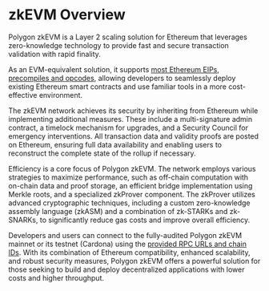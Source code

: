 # zkEVM Overview

Polygon zkEVM is a Layer 2 scaling solution for Ethereum that leverages
zero-knowledge technology to provide fast and secure transaction validation with
rapid finality.

As an EVM-equivalent solution, it supports
[most Ethereum EIPs](https://docs-dev.polygon.technology/zkEVM/architecture/protocol/etrog-upgrade/#eips-support),
[precompiles and opcodes](https://docs-dev.polygon.technology/zkEVM/architecture/protocol/etrog-upgrade/#zkevm-is-almost-type-2),
allowing developers to seamlessly deploy existing Ethereum smart contracts and
use familiar tools in a more cost-effective environment.

The zkEVM network achieves its security by inheriting from Ethereum while
implementing additional measures. These include a multi-signature admin
contract, a timelock mechanism for upgrades, and a Security Council for
emergency interventions. All transaction data and validity proofs are posted on
Ethereum, ensuring full data availability and enabling users to reconstruct the
complete state of the rollup if necessary.

Efficiency is a core focus of Polygon zkEVM. The network employs various
strategies to maximize performance, such as off-chain computation with on-chain
data and proof storage, an efficient bridge implementation using Merkle roots,
and a specialized zkProver component. The zkProver utilizes advanced
cryptographic techniques, including a custom zero-knowledge assembly language
(zkASM) and a combination of zk-STARKs and zk-SNARKs, to significantly reduce
gas costs and improve overall efficiency.

Developers and users can connect to the fully-audited Polygon zkEVM mainnet or
its testnet (Cardona) using the
[provided RPC URLs and chain IDs](https://docs-dev.polygon.technology/zkEVM/get-started/json-rpc/).
With its combination of Ethereum compatibility, enhanced scalability, and robust
security measures, Polygon zkEVM offers a powerful solution for those seeking to
build and deploy decentralized applications with lower costs and higher
throughput.
